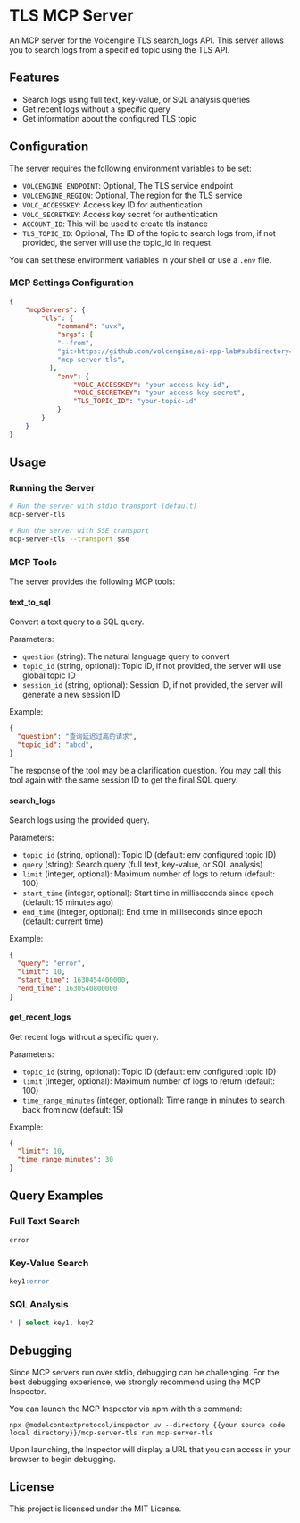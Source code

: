 # TLS MCP Server

An MCP server for the Volcengine TLS search_logs API. This server allows you to search logs from a specified topic using the TLS API.

## Features

- Search logs using full text, key-value, or SQL analysis queries
- Get recent logs without a specific query
- Get information about the configured TLS topic

## Configuration

The server requires the following environment variables to be set:

- `VOLCENGINE_ENDPOINT`: Optional, The TLS service endpoint
- `VOLCENGINE_REGION`: Optional, The region for the TLS service
- `VOLC_ACCESSKEY`: Access key ID for authentication
- `VOLC_SECRETKEY`: Access key secret for authentication
- `ACCOUNT_ID`: This will be used to create tls instance
- `TLS_TOPIC_ID`: Optional, The ID of the topic to search logs from, if not provided, the server will use the topic_id in request.

You can set these environment variables in your shell or use a `.env` file.

### MCP Settings Configuration

```json
{
    "mcpServers": {
        "tls": {
            "command": "uvx",
            "args": [
            "--from",
            "git+https://github.com/volcengine/ai-app-lab#subdirectory=mcp/server/mcp_server_tls",
            "mcp-server-tls",
          ],
            "env": {
                "VOLC_ACCESSKEY": "your-access-key-id",
                "VOLC_SECRETKEY": "your-access-key-secret",
                "TLS_TOPIC_ID": "your-topic-id"
            }
        }
    }
}
```

## Usage

### Running the Server

```bash
# Run the server with stdio transport (default)
mcp-server-tls

# Run the server with SSE transport
mcp-server-tls --transport sse
```

### MCP Tools

The server provides the following MCP tools:

#### text_to_sql

Convert a text query to a SQL query.

Parameters:

- `question` (string): The natural language query to convert 
- `topic_id` (string, optional): Topic ID, if not provided, the server will use global topic ID
- `session_id` (string, optional): Session ID, if not provided, the server will generate a new session ID

Example:

```json
{
  "question": "查询延迟过高的请求",
  "topic_id": "abcd",
}
```

The response of the tool may be a clarification question. You may call this tool again with the same session ID to get the final SQL query.

#### search_logs

Search logs using the provided query.

Parameters:

- `topic_id` (string, optional): Topic ID (default: env configured topic ID)
- `query` (string): Search query (full text, key-value, or SQL analysis)
- `limit` (integer, optional): Maximum number of logs to return (default: 100)
- `start_time` (integer, optional): Start time in milliseconds since epoch (default: 15 minutes ago)
- `end_time` (integer, optional): End time in milliseconds since epoch (default: current time)

Example:

```json
{
  "query": "error",
  "limit": 10,
  "start_time": 1630454400000,
  "end_time": 1630540800000
}
```

#### get_recent_logs

Get recent logs without a specific query.

Parameters:

- `topic_id` (string, optional): Topic ID (default: env configured topic ID)
- `limit` (integer, optional): Maximum number of logs to return (default: 100)
- `time_range_minutes` (integer, optional): Time range in minutes to search back from now (default: 15)

Example:

```json
{
  "limit": 10,
  "time_range_minutes": 30
}
```

## Query Examples

### Full Text Search

```sql
error
```

### Key-Value Search

```sql
key1:error
```

### SQL Analysis

```sql
* | select key1, key2
```

## Debugging

Since MCP servers run over stdio, debugging can be challenging. For the best debugging experience, we strongly recommend using the MCP Inspector.

You can launch the MCP Inspector via npm with this command:

```shell
npx @modelcontextprotocol/inspector uv --directory {{your source code local directory}}/mcp-server-tls run mcp-server-tls
```

Upon launching, the Inspector will display a URL that you can access in your browser to begin debugging.

## License

This project is licensed under the MIT License.
